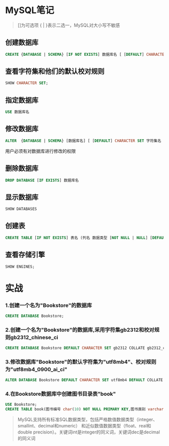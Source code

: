 MySQL笔记
=
>[]为可选项 { | }表示二选一，MySQL对大小写不敏感

创建数据库
-
```sql
CREATE {DATABASE | SCHEMA} [IF NOT EXISTS] 数据库名 [ [DEFAULT] CHARACTER SET 字符集名 | [DEFAULT] COLLATE 校对规则名 ]
```
查看字符集和他们的默认校对规则
-
```sql
SHOW CHARACTER SET;
```
指定数据库
-
```sql
USE 数据库名
```
修改数据库
-
```sql
ALTER  {DATABASE | SCHEMA} [数据库名] [ [DEFAULT] CHARACTER SET 字符集名 | [DEFAULT] COLLATE 校对规则名 ]
```
用户必须有对数据库进行修改的权限

删除数据库
-
```sql
DROP DATABASE [IF EXISTS] 数据库名
```
显示数据库
-
```sql
SHOW DATABASES
```
创建表
-
```sql
CREATE TABLE [IF NOT EXISTS] 表名 (列名 数据类型 [NOT NULL | NULL] [DEFAULT 列默认值] ... ) ENGINE = 存储引擎
```
查看存储引擎
-
```sql
SHOW ENGINES;
```
# 实战
### 1.创建一个名为"Bookstore"的数据库  
```sql
CREATE DATABASE Bookstore;
```
### 2.创建一个名为"Bookstore"的数据库,采用字符集gb2312和校对规则gb2312_chinese_ci  
```sql
CREATE DATABASE Bookstore DEFAULT CHARACTER SET gb2312 COLLATE gb2312_chinese_ci;
```
### 3.修改数据库"Bookstore"的默认字符集为"utf8mb4"、校对规则为"utf8mb4_0900_ai_ci"
```sql
ALTER DATABASE Bookstore DEFAULT CHARACTER SET utf8mb4 DEFAULT COLLATE utf8mb4_0900_ai_ci;
```
### 4.在Bookstore数据库中创建图书目录表"book"
```sql
USE Bookstore;
CREATE TABLE book(图书编号 char(10) NOT NULL PRIMARY KEY,图书类别 varchar(20) NOT NULL DEFAULT '计算机')
```
>MySQL支持所有标准SQL数据类型，包括严格数值数据类型（integer、smallint、decimal和numeric）
和近似数值数据类型（float、real和double precision）。关键词int是integer的同义词，关键词dec是decimal的同义词
